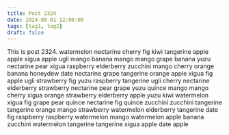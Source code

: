 ```yaml
---
title: Post 2324
date: 2024-09-01 12:00:00
tags: [tag1, tag2]
draft: false
---
```

This is post 2324.
watermelon
nectarine
cherry
fig
kiwi
tangerine
apple
apple
xigua
apple
ugli
mango
banana
mango
mango
grape
banana
yuzu
nectarine
pear
xigua
raspberry
elderberry
zucchini
mango
cherry
orange
banana
honeydew
date
nectarine
grape
tangerine
orange
apple
xigua
fig
apple
ugli
strawberry
fig
yuzu
raspberry
tangerine
ugli
cherry
nectarine
elderberry
strawberry
nectarine
pear
grape
yuzu
quince
mango
mango
cherry
xigua
orange
strawberry
elderberry
apple
yuzu
kiwi
watermelon
xigua
fig
grape
pear
quince
nectarine
fig
quince
zucchini
zucchini
tangerine
tangerine
orange
mango
strawberry
watermelon
elderberry
tangerine
date
fig
raspberry
raspberry
watermelon
mango
watermelon
apple
banana
zucchini
watermelon
tangerine
tangerine
xigua
apple
date
apple
